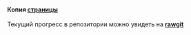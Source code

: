 #### Копия __[страницы](https://developer.github.com/)__
Текущий прогресс в репозитории можно увидеть на __[rawgit](https://rawgit.com/Denvy47/GitAPI/master/index.html)__
